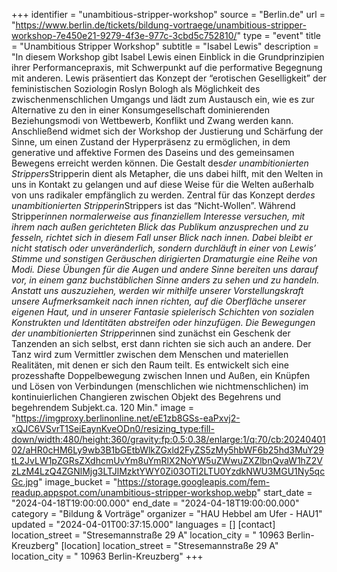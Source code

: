+++
identifier = "unambitious-stripper-workshop"
source = "Berlin.de"
url = "https://www.berlin.de/tickets/bildung-vortraege/unambitious-stripper-workshop-7e450e21-9279-4f3e-977c-3cbd5c752810/"
type = "event"
title = "Unambitious Stripper Workshop"
subtitle = "Isabel Lewis"
description = "In diesem Workshop gibt Isabel Lewis einen Einblick in die Grundprinzipien ihrer Performancepraxis, mit Schwerpunkt auf die performative Begegnung mit anderen. Lewis präsentiert das Konzept der “erotischen Geselligkeit” der feministischen Soziologin Roslyn Bologh als Möglichkeit des zwischenmenschlichen Umgangs und lädt zum Austausch ein, wie es zur Alternative zu den in einer Konsumgesellschaft dominierenden Beziehungsmodi von Wettbewerb, Konflikt und Zwang werden kann. Anschließend widmet sich der Workshop der Justierung und Schärfung der Sinne, um einen Zustand der Hyperpräsenz zu ermöglichen, in dem generative und affektive Formen des Daseins und des gemeinsamen Bewegens erreicht werden können. Die Gestalt des*der unambitionierten Strippers*Stripperin dient als Metapher, die uns dabei hilft, mit den Welten in uns in Kontakt zu gelangen und auf diese Weise für die Welten außerhalb von uns radikaler empfänglich zu werden. Zentral für das Konzept der*des unambitionierten Stripperin*Strippers ist das “Nicht-Wollen”. Während Stripper*innen normalerweise aus finanziellem Interesse versuchen, mit ihrem nach außen gerichteten Blick das Publikum anzusprechen und zu fesseln, richtet sich in diesem Fall unser Blick nach innen. Dabei bleibt er nicht statisch oder unveränderlich, sondern durchläuft in einer von Lewis’ Stimme und sonstigen Geräuschen dirigierten Dramaturgie eine Reihe von Modi. Diese Übungen für die Augen und andere Sinne bereiten uns darauf vor, in einem ganz buchstäblichen Sinne anders zu sehen und zu handeln. Anstatt uns auszuziehen, werden wir mithilfe unserer Vorstellungskraft unsere Aufmerksamkeit nach innen richten, auf die Oberfläche unserer eigenen Haut, und in unserer Fantasie spielerisch Schichten von sozialen Konstrukten und Identitäten abstreifen oder hinzufügen. Die Bewegungen der unambitionierten Stripper*innen sind zunächst ein Geschenk der Tanzenden an sich selbst, erst dann richten sie sich auch an andere. Der Tanz wird zum Vermittler zwischen dem Menschen und materiellen Realitäten, mit denen er sich den Raum teilt. Es entwickelt sich eine prozesshafte Doppelbewegung zwischen Innen und Außen, ein Knüpfen und Lösen von Verbindungen (menschlichen wie nichtmenschlichen) im kontinuierlichen Changieren zwischen Objekt des Begehrens und begehrendem Subjekt.ca. 120 Min."
image = "https://imgproxy.berlinonline.net/eE1zb8GSs-eaPxvj2-xQJC6VSvrT1SeiEaynKveODn0/resizing_type:fill-down/width:480/height:360/gravity:fp:0.5:0.38/enlarge:1/q:70/cb:2024040102/aHR0cHM6Ly9wb3B1bGEtbWlkZGxld2FyZS5zMy5hbWF6b25hd3MuY29tL2JvLW1pZGRsZXdhcmUvYm8uYmRlX2NoYW5uZWwuZXZlbnQvaW1hZ2VzLzM4LzQ4ZGNlMjg3LTJlMzktYWY0Zi03OTI2LTU0YzdkNWU3MGU1Ny5qcGc.jpg"
image_bucket = "https://storage.googleapis.com/fem-readup.appspot.com/unambitious-stripper-workshop.webp"
start_date = "2024-04-18T19:00:00.000"
end_date = "2024-04-18T19:00:00.000"
category = "Bildung & Vorträge"
organizer = "HAU Hebbel am Ufer - HAU1"
updated = "2024-04-01T00:37:15.000"
languages = []
[contact]
location_street = "Stresemannstraße 29 A"
location_city = " 10963 Berlin-Kreuzberg"
[location]
location_street = "Stresemannstraße 29 A"
location_city = " 10963 Berlin-Kreuzberg"
+++